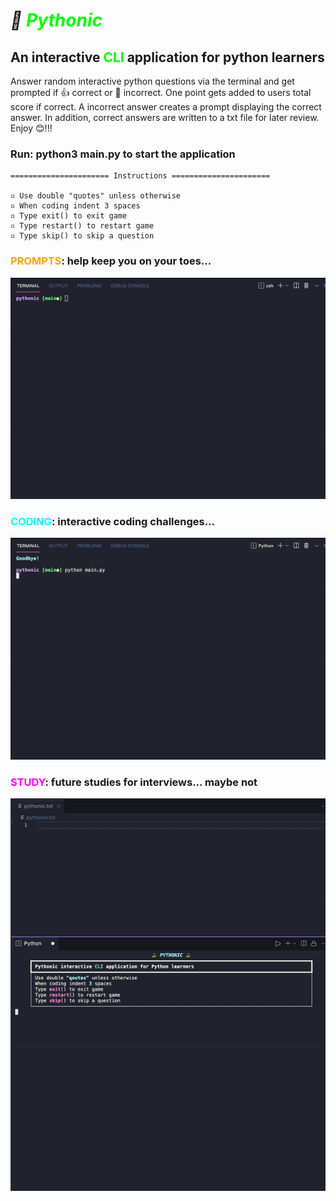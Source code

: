 # ***🐍 <span style="color:lime">Pythonic</span>***

## **An interactive <span style="color:lime">CLI</span> application for python learners**

Answer random interactive python questions via the terminal and get prompted if 👍 correct or 💩 incorrect. One point gets added to users total score if correct. A incorrect answer creates a prompt displaying the correct answer. In addition, correct answers are written to a txt file for later review. Enjoy 😊!!!

### **Run: python3 main.py to start the application**

```
====================== Instructions ======================

▫ Use double "quotes" unless otherwise
▫ When coding indent 3 spaces
▫ Type exit() to exit game
▫ Type restart() to restart game
▫ Type skip() to skip a question
```

### **<span style="color:orange">PROMPTS</span>: help keep you on your toes...**
![Pythonic Prompts](assets/images/pythonic_00.gif "Pythonic Prompts")

### **<span style="color:cyan">CODING</span>: interactive coding challenges...**
![Pythonic Coding](assets/images/pythonic_01.gif "Pythonic Coding")

### **<span style="color:magenta">STUDY</span>: future studies for interviews... maybe not**
![Pythonic Studies](assets/images/pythonic_02.gif "Pythonic Studies")